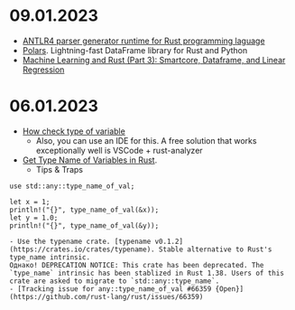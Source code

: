 # 09.01.2023
- [ANTLR4 parser generator runtime for Rust programming laguage](https://github.com/rrevenantt/antlr4rust)
- [Polars](https://www.pola.rs/). Lightning-fast DataFrame library for Rust and Python
- [Machine Learning and Rust (Part 3): Smartcore, Dataframe, and Linear Regression](https://levelup.gitconnected.com/machine-learning-and-rust-part-3-smartcore-dataframe-and-linear-regression-10451fdc2e60)

# 06.01.2023
- [How check type of variable](https://users.rust-lang.org/t/how-check-type-of-variable/33845)
	- Also, you can use an IDE for this. A free solution that works exceptionally well is VSCode + rust-analyzer
- [Get Type Name of Variables in Rust](http://www.legendu.net/misc/blog/get-type-name-of-variables-in-rust/).
	- Tips & Traps
```#![feature(type_name_of_val)]
use std::any::type_name_of_val;

let x = 1;
println!("{}", type_name_of_val(&x));
let y = 1.0;
println!("{}", type_name_of_val(&y));
```
	- Use the typename crate. [typename v0.1.2](https://crates.io/crates/typename). Stable alternative to Rust's type_name intrinsic.
	Однако! DEPRECATION NOTICE: This crate has been deprecated. The `type_name` intrinsic has been stablized in Rust 1.38. Users of this crate are asked to migrate to `std::any::type_name`.
	- [Tracking issue for any::type_name_of_val #66359 {Open}](https://github.com/rust-lang/rust/issues/66359)